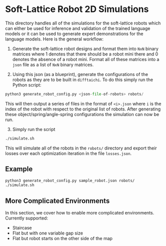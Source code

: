 # Soft-Lattice Robot 2D Simulations
This directory handles all of the simulations for the soft-lattice robots which can either be used for inference and validation of the trained language models or it can be used to generate expert demonstrations for the language models. Here is the general workflow:

1. Generate the soft-lattice robot designs and format them into `NxN` binary matrices where 1 denotes that there should be a robot mini there and 0 denotes the absence of a robot mini. Format all of these matrices into a `json` file as a list of `NxN` binary matrices.

2. Using this json (as a blueprint), generate the configurations of the robots as they are to be built in `difftaichi`. To do this simply run the Python script:
```python
python3 generate_robot_config.py <json-file-of-robots> robots/
```
This will then output a series of files in the format of `<i>.json` where `i` is the index of the robot with respect to the original list of robots. After generating these object/spring/angle-spring configurations the simulation can now be run. 

3. Simply run the script
```bash
./simulate.sh
```
This will simulate all of the robots in the `robots/` directory and export their losses over each optimization iteration in the file `losses.json`. 

## Example 
```bash
python3 generate_robot_config.py sample_robot.json robots/
./simulate.sh
```

## More Complicated Environments
In this section, we cover how to enable more complicated environments. Currently supported:
- Staircase
- Flat but with one variable gap size
- Flat but robot starts on the other side of the map